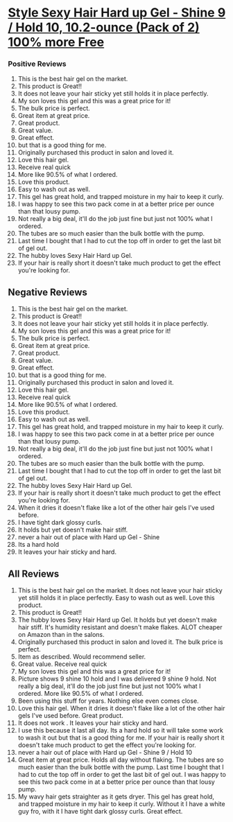 # [Style Sexy Hair Hard up Gel - Shine 9 / Hold 10, 10.2-ounce (Pack of 2) 100% more Free](https://products.checkmycream.com/products/Style-Sexy-Hair-Hard-up-Gel-Shine-9-Hold-10-10.2-ounce-(Pack-of-2)-100percent-more-Free.html)

### Positive Reviews

<ol>
      <li>This is the best hair gel on the market.  </li>
      <li>This product is Great!!</li>
      <li>It does not leave your hair sticky yet still holds it in place perfectly.  </li>
      <li>My son loves this gel and this was a great price for it!</li>
      <li>The bulk price is perfect.</li>
      <li>Great item at great price.  </li>
      <li>Great product.</li>
      <li>Great value.</li>
      <li>Great effect.</li>
      <li>but that is a good thing for me.  </li>
      <li>Originally purchased this product in salon and loved it.  </li>
      <li>Love this hair gel.</li>
      <li>Receive real quick</li>
      <li>More like 90.5% of what I ordered.</li>
      <li>Love this product.</li>
      <li>Easy to wash out as well.  </li>
      <li>This gel has great hold, and trapped moisture in my hair to keep it curly.</li>
      <li>I was happy to see this two pack come in at a better price per ounce than that lousy pump.</li>
      <li>Not really a big deal, it&#x27;ll do the job just fine but just not 100% what I ordered.</li>
      <li>The tubes are so much easier than the bulk bottle with the pump.  </li>
      <li>Last time I bought that I had to cut the top off in order to get the last bit of gel out.  </li>
      <li>The hubby loves Sexy Hair Hard up Gel.</li>
      <li>If your hair is really short it doesn&#x27;t take much product to get the effect you&#x27;re looking for.</li>
</ol>


<h2>Negative Reviews</h2>
<ol>
<li> This is the best hair gel on the market.  </li>
<li> This product is Great!!</li>
<li> It does not leave your hair sticky yet still holds it in place perfectly.  </li>
<li> My son loves this gel and this was a great price for it!</li>
<li> The bulk price is perfect.</li>
<li> Great item at great price.  </li>
<li> Great product.</li>
<li> Great value.</li>
<li> Great effect.</li>
<li> but that is a good thing for me.  </li>
<li> Originally purchased this product in salon and loved it.  </li>
<li> Love this hair gel.</li>
<li> Receive real quick</li>
<li> More like 90.5% of what I ordered.</li>
<li> Love this product.</li>
<li> Easy to wash out as well.  </li>
<li> This gel has great hold, and trapped moisture in my hair to keep it curly.</li>
<li> I was happy to see this two pack come in at a better price per ounce than that lousy pump.</li>
<li> Not really a big deal, it&#x27;ll do the job just fine but just not 100% what I ordered.</li>
<li> The tubes are so much easier than the bulk bottle with the pump.  </li>
<li> Last time I bought that I had to cut the top off in order to get the last bit of gel out.  </li>
<li> The hubby loves Sexy Hair Hard up Gel.</li>
<li> If your hair is really short it doesn&#x27;t take much product to get the effect you&#x27;re looking for.</li>
<li> When it dries it doesn&#x27;t flake like a lot of the other hair gels I&#x27;ve used before.</li>
<li> I have tight dark glossy curls.</li>
<li> It holds but yet doesn&#x27;t make hair stiff.</li>
<li> never a hair out of place with Hard up Gel - Shine</li>
<li> Its a hard hold</li>
<li> It leaves your hair sticky and hard.</li>
</ol>

<h2>All Reviews</h2>

<ol>
    <li> This is the best hair gel on the market.  It does not leave your hair sticky yet still holds it in place perfectly.  Easy to wash out as well.  Love this product.</li>
    <li> This product is Great!!</li>
    <li> The hubby loves Sexy Hair Hard up Gel. It holds but yet doesn&#x27;t make hair stiff. It&#x27;s humidity resistant and doesn&#x27;t make flakes. ALOT cheaper on Amazon than in the salons.</li>
    <li> Originally purchased this product in salon and loved it.  The bulk price is perfect.</li>
    <li> Item as described.  Would recommend seller.</li>
    <li> Great value. Receive real quick</li>
    <li> My son loves this gel and this was a great price for it!</li>
    <li> Picture shows 9 shine 10 hold and I was delivered 9 shine 9 hold. Not really a big deal, it&#x27;ll do the job just fine but just not 100% what I ordered. More like 90.5% of what I ordered.</li>
    <li> Been using this stuff for years. Nothing else even comes close.</li>
    <li> Love this hair gel. When it dries it doesn&#x27;t flake like a lot of the other hair gels I&#x27;ve used before. Great product.</li>
    <li> It does not work . It leaves your hair sticky and hard.</li>
    <li> I use this because it last all day.  Its a hard hold so it will take some work to wash it out but that is a good thing for me.  If your hair is really short it doesn&#x27;t take much product to get the effect you&#x27;re looking for.</li>
    <li> never a hair out of place with Hard up Gel - Shine 9 / Hold 10</li>
    <li> Great item at great price.  Holds all day without flaking.  The tubes are so much easier than the bulk bottle with the pump.  Last time I bought that I had to cut the top off in order to get the last bit of gel out.  I was happy to see this two pack come in at a better price per ounce than that lousy pump.</li>
    <li> My wavy hair gets straighter as it gets dryer. This gel has great hold, and trapped moisture in my hair to keep it curly. Without it I have a white guy fro, with it I have tight dark glossy curls. Great effect.</li>
</ol>




